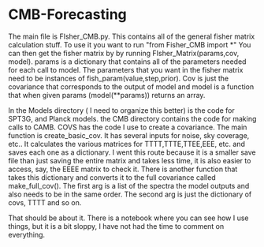 # CMB-Forecasting
The main file is FIsher_CMB.py.
This contains all of the general fisher matrix calculation stuff. To use it you want to run "from Fisher_CMB import *"
You can then get the fisher matrix by by running FIsher_Matrix(params,cov, model).
params is a dictionary that contains all of the parameters needed for each call to model. The parameters that you want 
in the fisher matrix need to be instances of fish_param(value,step,prior). Cov is just the covariance that corresponds to the 
output of model and model is a function that when given params (model(**params)) returns an array. 

In the Models directory ( I need to organize this better) is the code for SPT3G, and Planck models. the CMB directory 
contains the code for making calls to CAMB. COVS has the code I use to create a covariance. The main function is
create_basic_cov. It has several inputs for noise, sky coverage, etc.. It calculates the various matrices for TTTT,TTTE,TTEE,EEE, etc.
and saves each one as a dictionary. I went this route because it is a smaller save file than just saving the entire matrix and takes less time,
it is also easier to access, say, the EEEE matrix to check it. There is another function that takes this dictionary and converts it to the full covariance
called make_full_cov(). The first arg is a list of the spectra the model outputs and also needs to be in the same order. The second arg is 
just the dictionary of covs, TTTT and so on.

That should be about it. There is a notebook where you can see how I use things, but it is a bit sloppy, I have not had the time to comment on everything.

